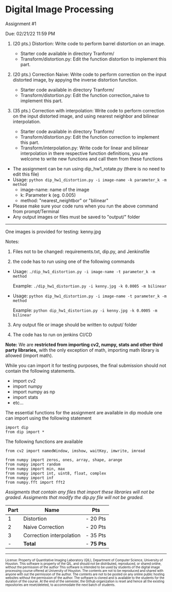 # Digital Image Processing 
Assignment #1

Due: 02/21/22 11:59 PM

1. (20 pts.) Distortion: Write code to perform barrel distortion on an image.
    - Starter code available in directory Tranform/
    - Transform/distortion.py: Edit the function distortion to implement this part.
    
2. (20 pts.) Correction Naive: Write code to perform correction on the input distorted image, by appying the inverse distortion function.
    - Starter code available in directory Tranform/
    - Transform/distortion.py: Edit the function correction_naive to implement this part.
    
2. (35 pts.) Correction with interpolation: Write code to perform correction on the input distorted image, and using nearest neighbor and bilinear interpolation.
    - Starter code available in directory Tranform/
    - Transform/distortion.py: Edit the function correction to implement this part.
    - Transform/interpolation.py: Write code for linear and bilinear interpolation in there respective function definitions, you are welcome to write new functions and call them from these functions


  - The assignment can be run using dip_hw1_rotate.py (there is no need to edit this file)
  - Usage: `python dip_hw1_distortion.py -i image-name -k parameter_k -m method`                   
       - image-name: name of the image
       - k: Parameter k (eg. 0.005)
       - method: "nearest_neightbor" or "bilinear" 
  - Please make sure your code runs when you run the above command from prompt/Terminal
  - Any output images or files must be saved to "output/" folder

----------------------
One images is provided for testing: kenny.jpg
  
Notes: 

1. Files not to be changed: requirements.txt, dip.py, and Jenkinsfile 

2. the code has to run using one of the following commands

 - Usage: `./dip_hw1_distortion.py -i image-name -t parameter_k -m method`
 
   Example: `./dip_hw1_distortion.py -i kenny.jpg -k 0.0005 -m bilinear`

 - Usage: `python dip_hw1_distortion.py -i image-name -t parameter_k -m method`
 
   Example: `python dip_hw1_distortion.py -i kenny.jpg -k 0.0005 -m bilinear`
  
3. Any output file or image should be written to output/ folder

4. The code has to run on jenkins CI/CD

**Note:**
We are **restricted from importing cv2, numpy, stats and other third party libraries,** 
with the only exception of math, importing math library is allowed (import math).

While you can import it for testing purposes, the final submission should not contain the following statements.
- import cv2
- import numpy
- import numpy as np
- import stats
- etc...

The essential functions for the assignment are available in dip module one can import using the following statement
```
import dip
from dip import *
```
The following functions are available

```commandline
from cv2 import namedWindow, imshow, waitKey, imwrite, imread

from numpy import zeros, ones, array, shape, arange
from numpy import random
from numpy import min, max
from numpy import int, uint8, float, complex
from numpy import inf
from numpy.fft import fft2
```

*Assigments that contain any files that import these libraries will not be graded.* 
*Assigments that modify the dip.py file will not be graded.*


Part| Name                     | Pts
--------------|--------------------------|----------
1| Distortion               |- 20 Pts
2| Naive Correction         |- 20 Pts
3| Correction interpolation |- 35 Pts
-| **Total**                | - **75 Pts**

-----------------------

<sub><sup>
License: Property of Quantitative Imaging Laboratory (QIL), Department of Computer Science, University of Houston. This software is property of the QIL, and should not be distributed, reproduced, or shared online, without the permission of the author This software is intended to be used by students of the digital image processing course offered at University of Houston. The contents are not to be reproduced and shared with anyone with out the permission of the author. The contents are not to be posted on any online public hosting websites without the permission of the author. The software is cloned and is available to the students for the duration of the course. At the end of the semester, the Github organization is reset and hence all the existing repositories are reset/deleted, to accommodate the next batch of students.
</sub></sup>

